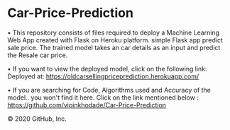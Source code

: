 # Car-Price-Prediction

• This repository consists of files required to deploy a Machine Learning Web App created with Flask on Heroku platform. simple Flask app predict sale price. The trained model takes an car details as an input and predict the Resale car price.

• If you want to view the deployed model, click on the following link: Deployed at: https://oldcarsellingpriceprediction.herokuapp.com/

• If you are searching for Code, Algorithms used and Accuracy of the model.. you won't find it here. Click on the link mentioned below : https://github.com/vipinkhodade/Car-Price-Prediction 

© 2020 GitHub, Inc.
